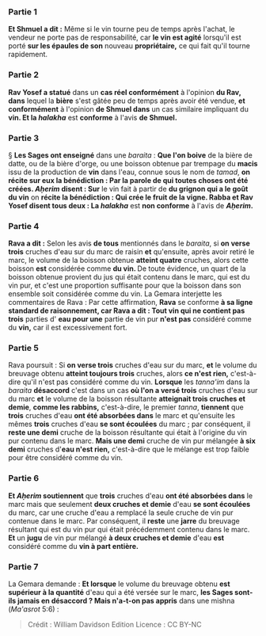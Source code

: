 
### Partie 1
<b>Et Shmuel a dit :</b> Même si le vin tourne peu de temps après l'achat, le vendeur ne porte pas de responsabilité, car <b>le vin est agité</b> lorsqu'il est porté <b>sur les épaules de son</b> nouveau <b>propriétaire,</b> ce qui fait qu'il tourne rapidement.

### Partie 2
<b>Rav Yosef a statué</b> dans un <b>cas réel conformément</b> à l'opinion <b>du Rav, dans</b> lequel la <b>bière</b> s'est gâtée peu de temps après avoir été vendue, <b>et conformément</b> à l'opinion <b>de Shmuel dans</b> un cas similaire impliquant du <b>vin. Et la <i>halakha</i></b> est <b>conforme</b> à l'avis <b>de Shmuel.</b>

### Partie 3
§ <b>Les Sages ont enseigné</b> dans une <i>baraita</i> : <b>Que l'on boive</b> de la bière de datte, ou de la bière d'orge, ou</b> une boisson obtenue par trempage du <b>macis</b> issu de la production de <b>vin</b> dans l'eau, connue sous le nom de <i>tamad</i>, <b>on récite sur eux la bénédiction : Par la parole de qui toutes choses ont été créées. <i>Aḥerim</i> disent : Sur</b> le vin fait à partir de <b>du grignon qui a le goût du vin</b> on <b>récite la bénédiction : Qui crée le fruit de la vigne. Rabba et Rav Yosef disent tous deux : La <i>halakha</i></b> est <b>non conforme</b> à l'avis de <b><i>Aḥerim</i>.</b>

### Partie 4
<b>Rava a dit :</b> Selon les avis <b>de tous</b> mentionnés dans le <i>baraita</i>, si <b>on verse trois</b> cruches d'eau sur du marc de raisin <b>et</b> qu'ensuite, après avoir retiré le marc, le volume de la boisson obtenue <b>atteint quatre</b> cruches, alors cette boisson <b>est</b> considérée comme <b>du vin. </b> De toute évidence, un quart de la boisson obtenue provient du jus qui était contenu dans le marc, qui est du vin pur, et c'est une proportion suffisante pour que la boisson dans son ensemble soit considérée comme du vin. La Gemara interjette les commentaires de Rava : Par cette affirmation, <b>Rava</b> se conforme <b>à sa ligne standard de <b>raisonnement</b>, car Rava a dit : Tout vin qui ne contient pas trois</b> parties d' <b>eau pour une</b> partie de vin pur <b>n'est pas</b> considéré comme du <b>vin,</b> car il est excessivement fort.

### Partie 5
Rava poursuit : Si <b>on verse trois</b> cruches d'eau sur du marc, <b>et</b> le volume du breuvage obtenu <b>atteint toujours trois</b> cruches, alors <b>ce n'est rien,</b> c'est-à-dire qu'il n'est pas considéré comme du vin. <b>Lorsque</b> les <i>tanna'im</i> dans la <i>baraita</i> <b>désaccord</b> c'est dans un cas <b>où l'on a versé trois</b> cruches d'eau sur du marc <b>et</b> le volume de la boisson résultante <b>atteignait trois cruches et demie</b>, <b>comme les rabbins,</b> c'est-à-dire, le premier <i>tanna</i>, <b>tiennent</b> que <b>trois</b> cruches d'eau <b>ont été absorbées dans</b> le marc et qu'ensuite les mêmes <b>trois</b> cruches d'eau <b>se sont écoulées</b> du marc ; par conséquent, il <b>reste une demi</b> cruche de la boisson résultante qui était à l'origine du vin pur contenu dans le marc. <b>Mais une demi</b> cruche de vin pur mélangée <b>à six demi</b> cruches d'<b>eau n'est rien,</b> c'est-à-dire que le mélange est trop faible pour être considéré comme du vin.

### Partie 6
<b>Et <i>Aḥerim</i> soutiennent</b> que <b>trois</b> cruches d'eau <b>ont été absorbées dans</b> le marc mais que seulement <b>deux cruches et demie</b> d'eau <b>se sont écoulées</b> du marc, car une cruche d'eau a remplacé la seule cruche de vin pur contenue dans le marc. Par conséquent, il <b>reste</b> une <b>jarre</b> du breuvage résultant qui est du vin pur qui était précédemment contenu dans le marc. <b>Et</b> un <b>jugu</b> de vin pur mélangé <b>à deux cruches et demie</b> d'eau <b>est</b> considéré comme du <b>vin à part entière.</b>

### Partie 7
La Gemara demande : <b>Et lorsque</b> le volume du breuvage obtenu <b>est supérieur à la quantité</b> d'eau qui a été versée sur le marc, <b>les Sages sont-ils jamais <b>en désaccord</b> ? Mais n'a-t-on pas appris</b> dans une mishna (<i>Ma'asrot</i> 5:6) :

>Crédit : William Davidson Edition
>Licence : CC BY-NC